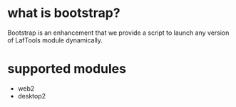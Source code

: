 # what is bootstrap?

Bootstrap is an enhancement that we provide a script to launch any version of LafTools module dynamically.

# supported modules

- web2
- desktop2
